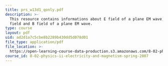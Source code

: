 ```yaml
---
title: prs_w13d1_qonly.pdf
description: >-
  This resource contains informations about E field of a plane EM wave, magnetic
  field and B field of a plane EM wave.
type: course
layout: pdf
uid: ad2d1a7c5cbe8b2289b430dd5d078d01
file_type: application/pdf
file_location: >-
  https://open-learning-course-data-production.s3.amazonaws.com/8-02-physics-ii-electricity-and-magnetism-spring-2007/ad2d1a7c5cbe8b2289b430dd5d078d01_prs_w13d1_qonly.pdf
course_id: 8-02-physics-ii-electricity-and-magnetism-spring-2007
---
```


